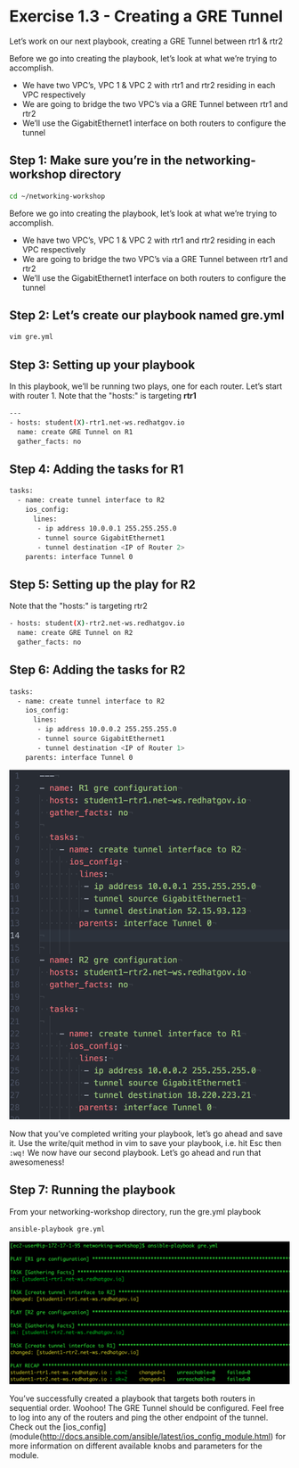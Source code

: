 # Exercise 1.3 - Creating a GRE Tunnel

Let’s work on our next playbook, creating a GRE Tunnel between rtr1 & rtr2

Before we go into creating the playbook, let’s look at what we’re trying to accomplish.
- We have two VPC’s, VPC 1 & VPC 2 with rtr1 and rtr2 residing in each VPC respectively
- We are going to bridge the two VPC’s via a GRE Tunnel between rtr1 and rtr2
- We’ll use the GigabitEthernet1 interface on both routers to configure the tunnel

## Step 1: Make sure you’re in the networking-workshop directory

```bash
cd ~/networking-workshop
```

Before we go into creating the playbook, let’s look at what we’re trying to accomplish.
- We have two VPC’s, VPC 1 & VPC 2 with rtr1 and rtr2 residing in each VPC respectively
- We are going to bridge the two VPC’s via a GRE Tunnel between rtr1 and rtr2
- We’ll use the GigabitEthernet1 interface on both routers to configure the tunnel

## Step 2: Let’s create our playbook named gre.yml

```bash
vim gre.yml
```

## Step 3: Setting up your playbook

In this playbook, we’ll be running two plays, one for each router.
Let’s start with router 1.
Note that the "hosts:" is targeting **rtr1**

```bash
---
- hosts: student(X)-rtr1.net-ws.redhatgov.io
  name: create GRE Tunnel on R1
  gather_facts: no
```

## Step 4: Adding the tasks for R1

```bash
tasks:
  - name: create tunnel interface to R2
    ios_config:
      lines:
       - ip address 10.0.0.1 255.255.255.0
       - tunnel source GigabitEthernet1
       - tunnel destination <IP of Router 2>
    parents: interface Tunnel 0
```    

## Step 5: Setting up the play for R2

Note that the "hosts:" is targeting rtr2

```bash
- hosts: student(X)-rtr2.net-ws.redhatgov.io
  name: create GRE Tunnel on R2
  gather_facts: no
```

## Step 6: Adding the tasks for R2

```bash
tasks:
  - name: create tunnel interface to R2
    ios_config:
      lines:
       - ip address 10.0.0.2 255.255.255.0
       - tunnel source GigabitEthernet1
       - tunnel destination <IP of Router 1>
    parents: interface Tunnel 0
```   
![Figure 1: Completed Playbook - w/Spacing](greformat.png)

Now that you’ve completed writing your playbook, let’s go ahead and save it.  Use the write/quit method in vim to save your playbook, i.e. hit Esc then `:wq!`  We now have our second playbook. Let’s go ahead and run that awesomeness!

## Step 7: Running the playbook
From your networking-workshop directory, run the gre.yml playbook
```bash
ansible-playbook gre.yml
```

![Figure 1: GRE Playbook stdout](playbookrun.png)

You’ve successfully created a playbook that targets both routers in sequential order. Woohoo!  The GRE Tunnel should be configured. Feel free to log into any of the routers and ping the other endpoint of the tunnel.  Check out the [ios_config](module(http://docs.ansible.com/ansible/latest/ios_config_module.html) for more information on different available knobs and parameters for the module.
